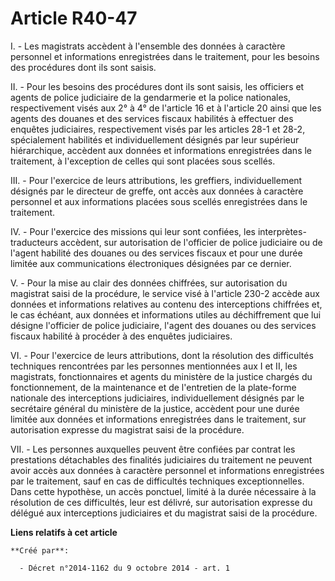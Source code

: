 # Article R40-47

I. - Les magistrats accèdent à l'ensemble des données à caractère personnel et informations enregistrées dans le traitement,
pour les besoins des procédures dont ils sont saisis.

II. - Pour les besoins des procédures dont ils sont saisis, les officiers et agents de police judiciaire de la gendarmerie et
la police nationales, respectivement visés aux 2° à 4° de l'article 16 et à l'article 20 ainsi que les agents des douanes et
des services fiscaux habilités à effectuer des enquêtes judiciaires, respectivement visés par les articles 28-1 et 28-2,
spécialement habilités et individuellement désignés par leur supérieur hiérarchique, accèdent aux données et informations
enregistrées dans le traitement, à l'exception de celles qui sont placées sous scellés.

III. - Pour l'exercice de leurs attributions, les greffiers, individuellement désignés par le directeur de greffe, ont accès
aux données à caractère personnel et aux informations placées sous scellés enregistrées dans le traitement.

IV. - Pour l'exercice des missions qui leur sont confiées, les interprètes-traducteurs accèdent, sur autorisation de
l'officier de police judiciaire ou de l'agent habilité des douanes ou des services fiscaux et pour une durée limitée aux
communications électroniques désignées par ce dernier.

V. - Pour la mise au clair des données chiffrées, sur autorisation du magistrat saisi de la procédure, le service visé à
l'article 230-2 accède aux données et informations relatives au contenu des interceptions chiffrées et, le cas échéant, aux
données et informations utiles au déchiffrement que lui désigne l'officier de police judiciaire, l'agent des douanes ou des
services fiscaux habilité à procéder à des enquêtes judiciaires.

VI. - Pour l'exercice de leurs attributions, dont la résolution des difficultés techniques rencontrées par les personnes
mentionnées aux I et II, les magistrats, fonctionnaires et agents du ministère de la justice chargés du fonctionnement, de la
maintenance et de l'entretien de la plate-forme nationale des interceptions judiciaires, individuellement désignés par le
secrétaire général du ministère de la justice, accèdent pour une durée limitée aux données et informations enregistrées dans
le traitement, sur autorisation expresse du magistrat saisi de la procédure.

VII. - Les personnes auxquelles peuvent être confiées par contrat les prestations détachables des finalités judiciaires du
traitement ne peuvent avoir accès aux données à caractère personnel et informations enregistrées par le traitement, sauf en
cas de difficultés techniques exceptionnelles. Dans cette hypothèse, un accès ponctuel, limité à la durée nécessaire à la
résolution de ces difficultés, leur est délivré, sur autorisation expresse du délégué aux interceptions judiciaires et du
magistrat saisi de la procédure.

**Liens relatifs à cet article**

	**Créé par**:

	  - Décret n°2014-1162 du 9 octobre 2014 - art. 1
